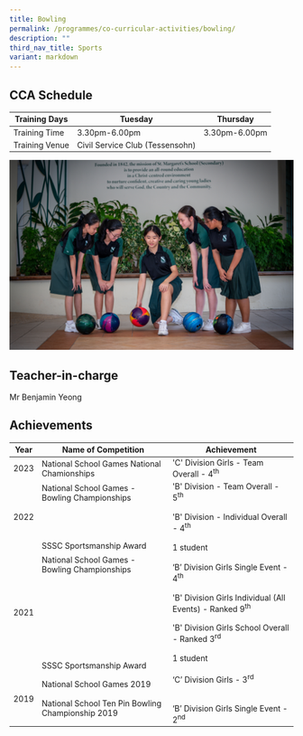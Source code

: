 ```yaml
---
title: Bowling
permalink: /programmes/co-curricular-activities/bowling/
description: ""
third_nav_title: Sports
variant: markdown
---
```

CCA Schedule
------------


| Training Days  | Tuesday  | Thursday 
| -------- | -------- | -------- | 
| Training Time     | 3.30pm-6.00pm     | 3.30pm-6.00pm     |
| Training Venue | Civil Service Club (Tessensohn)

![](/images/Bowling1.jpg)


Teacher-in-charge
-----------------

Mr Benjamin Yeong 


Achievements
------------

| Year | Name of Competition | Achievement  |
| -------- | -------- | -------- |
|2023 | National School Games National Chamionships | 'C' Division Girls - Team Overall - 4<sup>th</sup> |
| 2022 | National School Games - Bowling Championships <br><br><br><br><br>SSSC Sportsmanship Award | 'B' Division - Team Overall - 5<sup>th</sup><br><br>'B' Division - Individual Overall - 4<sup>th</sup><br><br>1 student|
|2021 |  National School Games - Bowling Championships <br><br><br><br><br><br><br><br><br><br>SSSC Sportsmanship Award | ‘B’ Division Girls Single Event - 4<sup>th</sup><br><br>'B' Division Girls Individual (All Events) - Ranked 9<sup>th</sup><br><br>'B' Division Girls School Overall - Ranked 3<sup>rd</sup><br><br>1 student|
| 2019 | National School Games 2019 <br><br> National School Ten Pin Bowling Championship 2019 | ‘C’ Division Girls - 3<sup>rd</sup> <br><br><br>‘B’ Division Girls Single Event - 2<sup>nd</sup>
